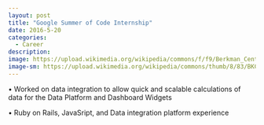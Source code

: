 ```yaml
---
layout: post
title: "Google Summer of Code Internship"
date: 2016-5-20
categories:
  - Career
description: 
image: https://upload.wikimedia.org/wikipedia/commons/f/f9/Berkman_Center.jpg
image-sm: https://upload.wikimedia.org/wikipedia/commons/thumb/8/83/BKC_Ltd_Horz_RGB.png/300px-BKC_Ltd_Horz_RGB.png
---
```

• Worked on data integration to allow quick and scalable calculations of data for the Data Platform and Dashboard Widgets

• Ruby on Rails, JavaSript, and Data integration platform experience



